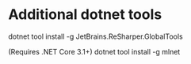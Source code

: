 # Additional dotnet tools

dotnet tool install -g JetBrains.ReSharper.GlobalTools

(Requires .NET Core 3.1+)
dotnet tool install -g mlnet
